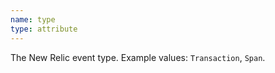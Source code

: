 ```yaml
---
name: type
type: attribute
---
```


The New Relic event type. Example values: `Transaction`, `Span`.